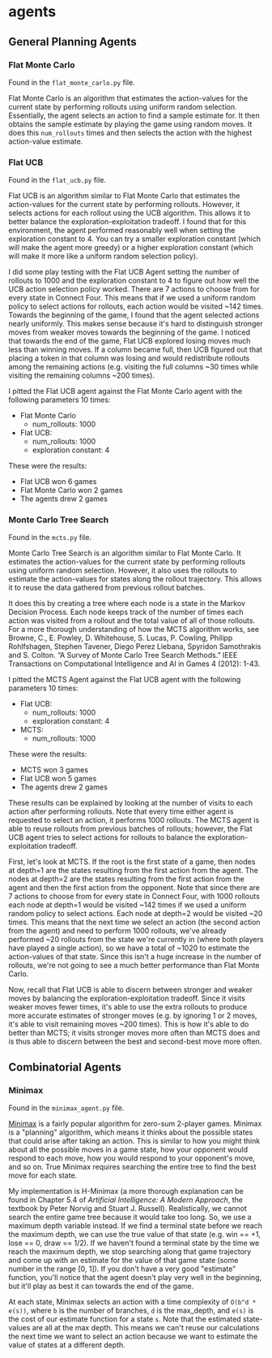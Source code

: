 # agents

## General Planning Agents

### Flat Monte Carlo

Found in the `flat_monte_carlo.py` file.

Flat Monte Carlo is an algorithm that estimates the action-values for the current state by performing rollouts using uniform random selection. Essentially, the agent selects an action to find a sample estimate for. It then obtains the sample estimate by playing the game using random moves. It does this `num_rollouts` times and then selects the action with the highest action-value estimate.

### Flat UCB

Found in the `flat_ucb.py` file.

Flat UCB is an algorithm similar to Flat Monte Carlo that estimates the action-values for the current state by performing rollouts. However, it selects actions for each rollout using the UCB algorithm. This allows it to better balance the exploration-exploitation tradeoff. I found that for this environment, the agent performed reasonably well when setting the exploration constant to 4. You can try a smaller exploration constant (which will make the agent more greedy) or a higher exploration constant (which will make it more like a uniform random selection policy).

I did some play testing with the Flat UCB Agent setting the number of rollouts to 1000 and the exploration constant to 4 to figure out how well the UCB action selection policy worked. There are 7 actions to choose from for every state in Connect Four. This means that if we used a uniform random policy to select actions for rollouts, each action would be visited ~142 times. Towards the beginning of the game, I found that the agent selected actions nearly uniformly. This makes sense because it's hard to distinguish stronger moves from weaker moves towards the beginning of the game. I noticed that towards the end of the game, Flat UCB explored losing moves much less than winning moves. If a column became full, then UCB figured out that placing a token in that column was losing and would redistribute rollouts among the remaining actions (e.g. visiting the full columns ~30 times while visiting the remaining columns ~200 times).

I pitted the Flat UCB agent against the Flat Monte Carlo agent with the following parameters 10 times:
- Flat Monte Carlo
  - num_rollouts: 1000
- Flat UCB:
  - num_rollouts: 1000
  - exploration constant: 4
  
These were the results:
- Flat UCB won 6 games
- Flat Monte Carlo won 2 games
- The agents drew 2 games

### Monte Carlo Tree Search

Found in the `mcts.py` file.

Monte Carlo Tree Search is an algorithm similar to Flat Monte Carlo. It estimates the action-values for the current state by performing rollouts using uniform random selection. However, it also uses the rollouts to estimate the action-values for states along the rollout trajectory. This allows it to reuse the data gathered from previous rollout batches.

It does this by creating a tree where each node is a state in the Markov Decision Process. Each node keeps track of the number of times each action was visited from a rollout and the total value of all of those rollouts. For a more thorough understanding of how the MCTS algorithm works, see Browne, C., E. Powley, D. Whitehouse, S. Lucas, P. Cowling, Philipp Rohlfshagen, Stephen Tavener, Diego Perez Liebana, Spyridon Samothrakis and S. Colton. “A Survey of Monte Carlo Tree Search Methods.” IEEE Transactions on Computational Intelligence and AI in Games 4 (2012): 1-43.

I pitted the MCTS Agent against the Flat UCB agent with the following parameters 10 times:
- Flat UCB:
  - num_rollouts: 1000
  - exploration constant: 4
- MCTS:
  - num_rollouts: 1000
  
These were the results:
- MCTS won 3 games
- Flat UCB won 5 games
- The agents drew 2 games

These results can be explained by looking at the number of visits to each action after performing rollouts. Note that every time either agent is requested to select an action, it performs 1000 rollouts. The MCTS agent is able to reuse rollouts from previous batches of rollouts; however, the Flat UCB agent tries to select actions for rollouts to balance the exploration-exploitation tradeoff.

First, let's look at MCTS. If the root is the first state of a game, then nodes at depth=1 are the states resulting from the first action from the agent. The nodes at depth=2 are the states resulting from the first action from the agent and then the first action from the opponent. Note that since there are 7 actions to choose from for every state in Connect Four, with 1000 rollouts each node at depth=1 would be visited ~142 times if we used a uniform random policy to select actions. Each node at depth=2 would be visited ~20 times. This means that the next time we select an action (the second action from the agent) and need to perform 1000 rollouts, we've already performed ~20 rollouts from the state we're currently in (where both players have played a single action), so we have a total of ~1020 to estimate the action-values of that state. Since this isn't a huge increase in the number of rollouts, we're not going to see a much better performance than Flat Monte Carlo.

Now, recall that Flat UCB is able to discern between stronger and weaker moves by balancing the exploration-exploitation tradeoff. Since it visits weaker moves fewer times, it's able to use the extra rollouts to produce more accurate estimates of stronger moves (e.g. by ignoring 1 or 2 moves, it's able to visit remaining moves ~200 times). This is how it's able to do better than MCTS; it visits stronger moves more often than MCTS does and is thus able to discern between the best and second-best move more often.

## Combinatorial Agents

### Minimax

Found in the `minimax_agent.py` file.

[Minimax](https://en.wikipedia.org/wiki/Minimax) is a fairly popular algorithm for zero-sum 2-player games. Minimax is a "planning" algorithm, which means it thinks about the possible states that could arise after taking an action. This is similar to how you might think about all the possible moves in a game state, how your opponent would respond to each move, how you would respond to your opponent's move, and so on. True Minimax requires searching the entire tree to find the best move for each state.

My implementation is H-Minimax (a more thorough explanation can be found in Chapter 5.4 of *Artificial Intelligence: A Modern Approach*, the textbook by Peter Norvig and Stuart J. Russell). Realistically, we cannot search the entire game tree because it would take too long. So, we use a maximum depth variable instead. If we find a terminal state before we reach the maximum depth, we can use the true value of that state (e.g. win == +1, lose == 0, draw == 1/2). If we haven't found a terminal state by the time we reach the maximum depth, we stop searching along that game trajectory and come up with an estimate for the value of that game state (some number in the range [0, 1]). If you don't have a very good "estimate" function, you'll notice that the agent doesn't play very well in the beginning, but it'll play as best it can towards the end of the game.

At each state, Minimax selects an action with a time complexity of `O(b^d * e(s))`, where `b` is the number of branches, `d` is the max_depth, and `e(s)` is the cost of our estimate function for a state `s`. Note that the estimated state-values are all at the max depth. This means we can't reuse our calculations the next time we want to select an action because we want to estimate the value of states at a different depth.